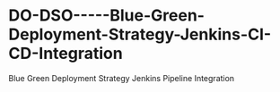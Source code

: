 # DO-DSO-----Blue-Green-Deployment-Strategy-Jenkins-CI-CD-Integration
Blue Green Deployment Strategy Jenkins Pipeline Integration 

